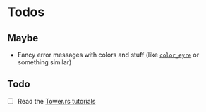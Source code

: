 # Todos

## Maybe

- Fancy error messages with colors and stuff (like [`color_eyre`](https://docs.rs/color-eyre/latest/color_eyre/) or something similar)

## Todo

- [ ] Read the [Tower.rs tutorials](https://github.com/tower-rs/tower/tree/master/guides)
